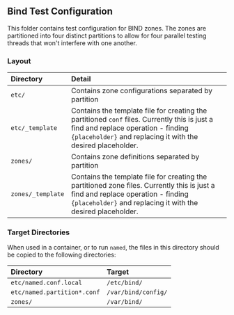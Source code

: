 ## Bind Test Configuration

This folder contains test configuration for BIND zones. The zones are partitioned into four distinct partitions to allow
for four parallel testing threads that won't interfere with one another.

### Layout

| Directory | Detail |
|:---|:---|
| `etc/` | Contains zone configurations separated by partition |
| `etc/_template` | Contains the template file for creating the partitioned `conf` files. Currently this is just a find and replace operation - finding `{placeholder}` and replacing it with the desired placeholder. |
| `zones/` | Contains zone definitions separated by partition |
| `zones/_template` |Contains the template file for creating the partitioned zone files. Currently this is just a find and replace operation - finding `{placeholder}` and replacing it with the desired placeholder. |

### Target Directories

When used in a container, or to run `named`, the files in this directory should be copied to the following directories:

| Directory | Target |
|:---|:---|
| `etc/named.conf.local` | `/etc/bind/` |
| `etc/named.partition*.conf` | `/var/bind/config/` |
| `zones/` | `/var/bind/` |
